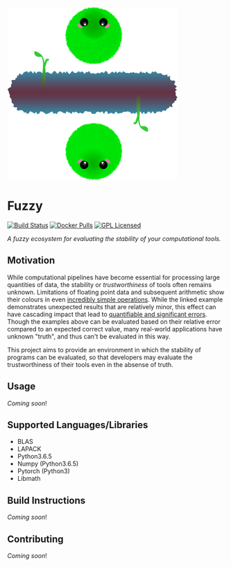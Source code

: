 ![Fuzzy Marimo](./img/fuzzy.png)

# Fuzzy 

[![Build Status](https://travis-ci.org/gkiar/fuzzy.svg?branch=master)](https://travis-ci.org/gkiar/fuzzy)
[![Docker Pulls](https://img.shields.io/docker/pulls/gkiar/fuzzy)](https://hub.docker.com/r/gkiar/fuzzy)
[![GPL Licensed](https://img.shields.io/badge/license-GPL-blue)](./LICENSE)


*A fuzzy ecosystem for evaluating the stability of your computational tools.*


## Motivation

While computational pipelines have become essential for processing large quantities of data,
the stability or *trustworthiness* of tools often remains unknown. Limitations of floating point
data and subsequent arithmetic show their colours in even [incredibly simple operations](./fuzzy/tutorial/inaccuracies_everywhere.ipynb).
While the linked example demonstrates unexpected results that are relatively minor, this effect
can have cascading impact that lead to [quantifiable and significant errors](https://nbviewer.jupyter.org/github/gkiar/fuzzy/blob/master/fuzzy/tutorial/evaluating_unstable_sequence.ipynb).
Though the examples above can be evaluated based on their relative error compared to an expected
correct value, many real-world applications have unknown "truth", and thus can't be evaluated in
this way.

This project aims to provide an environment in which the stability of programs can be evaluated,
so that developers may evaluate the trustworthiness of their tools even in the absense of truth.


## Usage

*Coming soon*!

## Supported Languages/Libraries

- BLAS
- LAPACK
- Python3.6.5
- Numpy (Python3.6.5)
- Pytorch (Python3)
- Libmath


## Build Instructions

*Coming soon*!

## Contributing

*Coming soon*!

